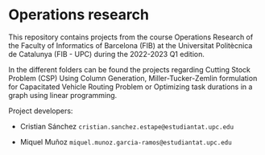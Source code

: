 # Operations research

This repository contains projects from the course Operations Research of 
the Faculty of Informatics of Barcelona (FIB) at the Universitat Politècnica de Catalunya (FIB - UPC) during the 2022-2023 Q1 edition.

In the different folders can be found the projects regarding Cutting Stock Problem (CSP) Using Column Generation, Miller-Tucker-Zemlin formulation for Capacitated Vehicle Routing Problem or Optimizing task durations in a graph using linear programming.

Project developers:

- Cristian Sánchez `cristian.sanchez.estape@estudiantat.upc.edu`

- Miquel Muñoz `miquel.munoz.garcia-ramos@estudiantat.upc.edu`
